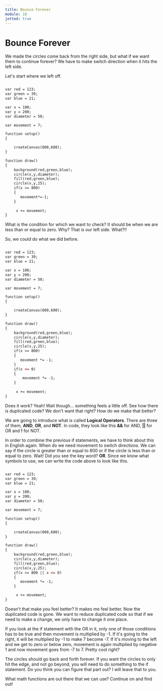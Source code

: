 ```yaml
---
title: Bounce Forever
module: 10
jotted: true
---
```


# Bounce Forever

We made the circles come back from the right side, but what if we want them to continue forever?  We have to make switch direction when it hits the left side.

Let's start where we left off.

```html

var red = 123;
var green = 39;
var blue = 21;

var x = 100;
var y = 200;
var diameter = 50;

var movement = 7;

function setup()
{

    createCanvas(800,600);
}

function draw()
{
    background(red,green,blue);
    circle(x,y,diameter);
    fill(red,green,blue);
    circle(x,y,25);
    if(x >= 800)
    {
       movement*=-1;
    }
    
     x += movement;
}
```

What is the condition for which we want to check?  It should be when we are less than or equal to zero.  Why?  That is our left side.  What?!!

So, we could do what we did before.

```html

var red = 123;
var green = 39;
var blue = 21;

var x = 100;
var y = 200;
var diameter = 50;

var movement = 7;

function setup()
{

    createCanvas(800,600);
}

function draw()
{
    background(red,green,blue);
    circle(x,y,diameter);
    fill(red,green,blue);
    circle(x,y,25);
    if(x >= 800)
    {
       movement *= -1;
    }
    if(x <= 0)
    {
        movement *= -1;
    }
    
     x += movement;
}
```

Does it work?  Yeah!  Wait though... something feels a little off.  See how there is duplicated code?  We don't want that right?  How do we make that better?

We are going to introduce what is called **Logical Operators**.  There are three of them, **AND**, **OR**, and **NOT**.  In code, they look like this **&&** for AND, **||** for OR and **!** for NOT.

In order to combine the previous if statements, we have to think about this in English again.  When do we need movement to switch directions.  We can say if the circle is greater than or equal to 800 or if the circle is less than or equal to zero.  Wait!  Did you see the key word?  **OR**.  Since we know what symbols to use, we can write the code above to look like this.

```html

var red = 123;
var green = 39;
var blue = 21;

var x = 100;
var y = 200;
var diameter = 50;

var movement = 7;

function setup()
{

    createCanvas(800,600);
}

function draw()
{
    background(red,green,blue);
    circle(x,y,diameter);
    fill(red,green,blue);
    circle(x,y,25);
    if(x >= 800 || x <= 0)
    {
       movement *= -1;
    }

     x += movement;
}
```
Doesn't that make you feel better? It makes me feel better.  Now the duplicated code is gone.  We want to reduce duplicated code so that if we need to make a change, we only have to change it one place.

If you look at the if statement with the OR in it, only one of those conditions has to be true and then movement is multiplied by -1.  If it's going to the right, it will be multiplied by -1 to make 7 become -7.  If it's moving to the left and we get to zero or below zero, movement is again multiplied by negative 1 and now movement goes from -7 to 7.  Pretty cool right?

The circles should go back and forth forever.  If you want the circles to only hit the edge, and not go beyond, you will need to do something to the if statement.  Do you think you can figure that part out?  I will leave that to you.

What math functions are out there that we can use?  Continue on and find out!